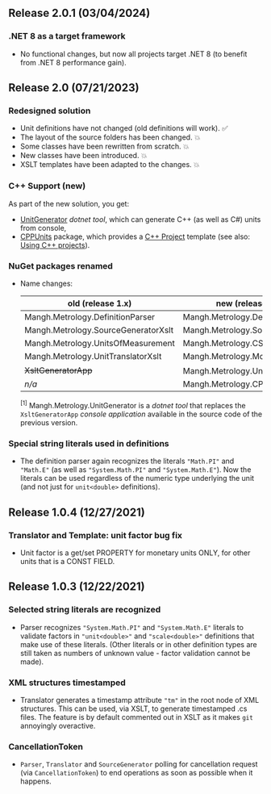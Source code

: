 ## Release 2.0.1 (03/04/2024)

### .NET 8 as a target framework

* No functional changes, but now all projects target .NET 8 (to benefit from .NET 8 performance gain).

## Release 2.0 (07/21/2023)

### Redesigned solution

<!-- The solution has been redesigned: -->
* Unit definitions have not changed (old definitions will work). :white_check_mark:
* The layout of the source folders has been changed. :boom:
* Some classes have been rewritten from scratch. :boom:
* New classes have been introduced. :boom:
* XSLT templates have been adapted to the changes. :boom:

### C++ Support (new)

As part of the new solution, you get:
* [UnitGenerator](https://www.nuget.org/packages/Mangh.Metrology.UnitGenerator) _dotnet tool_,
which can generate C++ (as well as C#) units from console,
* [CPPUnits](https://www.nuget.org/packages/Mangh.Metrology.CPPUnits) package,
which provides a [C++ Project](Docs/ProjectCPP.md) template
(see also: [Using C++ projects](Docs/UsingCPP.md)).


### NuGet packages renamed

* Name changes:

  | old (release 1.x)| new (release 2.x) |
  |-----|-----|
  | Mangh.Metrology.DefinitionParser    | Mangh.Metrology.Definitions |
  | Mangh.Metrology.SourceGeneratorXslt | Mangh.Metrology.SourceGenerator |
  | Mangh.Metrology.UnitsOfMeasurement  | Mangh.Metrology.CSUnits |
  | Mangh.Metrology.UnitTranslatorXslt  | Mangh.Metrology.Model |
  | ~~XsltGeneratorApp~~ | Mangh.Metrology.UnitGenerator<sup>[1]</sup> |
  | _n/a_ | Mangh.Metrology.CPPUnits |

  <sup>[1]</sup> Mangh.Metrology.UnitGenerator is a _dotnet tool_ that
  replaces the `XsltGeneratorApp` _console application_ available in the source code of the previous version.


### Special string literals used in definitions

* The definition parser again recognizes the literals `"Math.PI"` and `"Math.E"`
(as well as `"System.Math.PI"` and `"System.Math.E"`).
Now the literals can be used regardless of the numeric type underlying the unit (and not just for `unit<double>` definitions).


## Release 1.0.4 (12/27/2021)

### Translator and Template: unit factor bug fix

* Unit factor is a get/set PROPERTY for monetary units ONLY,
  for other units that is a CONST FIELD.

## Release 1.0.3 (12/22/2021)

### Selected string literals are recognized

* Parser recognizes `"System.Math.PI"` and `"System.Math.E"` literals to validate
 factors in `"unit<double>"` and `"scale<double>"` definitions that make use of
 these literals. (Other literals or in other definition types are still taken as
 numbers of unknown value - factor validation cannot be made).

### XML structures timestamped

* Translator generates a timestamp attribute `"tm"` in the root node of XML structures.
  This can be used, via XSLT, to generate timestamped .cs files.
  The feature is by default commented out in XSLT as it makes `git` annoyingly overactive.

### CancellationToken

* `Parser`, `Translator` and `SourceGenerator` polling for cancellation request
  (via `CancellationToken`) to end operations as soon as possible when it happens.
